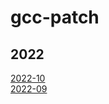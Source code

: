 # gcc-patch

## 2022
[2022-10](https://patchwork.plctlab.org/bundle/patchwork-bot/gcc-patch_2022-10/)   
[2022-09](https://patchwork.plctlab.org/bundle/patchwork-bot/gcc-patch_2022-09/)   
